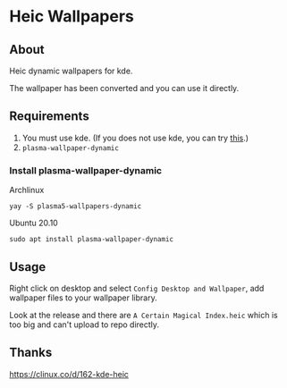 # Heic Wallpapers

## About

Heic dynamic wallpapers for kde.

The wallpaper has been converted and you can use it directly.

## Requirements

1. You must use kde. (If you does not use kde, you can try [this](https://github.com/adi1090x/dynamic-wallpaper).)
2. `plasma-wallpaper-dynamic`

### Install plasma-wallpaper-dynamic

Archlinux

    yay -S plasma5-wallpapers-dynamic

Ubuntu 20.10

    sudo apt install plasma-wallpaper-dynamic

## Usage

Right click on desktop and select `Config Desktop and Wallpaper`, add wallpaper files to your wallpaper library.

Look at the release and there are `A Certain Magical Index.heic` which is too big and can't upload to repo directly.

## Thanks

<https://clinux.co/d/162-kde-heic>

